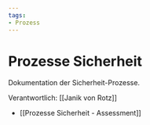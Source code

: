 ```yaml
---
tags:
- Prozess
---
```

# Prozesse Sicherheit
Dokumentation der Sicherheit-Prozesse.

Verantwortlich: [[Janik von Rotz]]

* [[Prozesse Sicherheit - Assessment]]